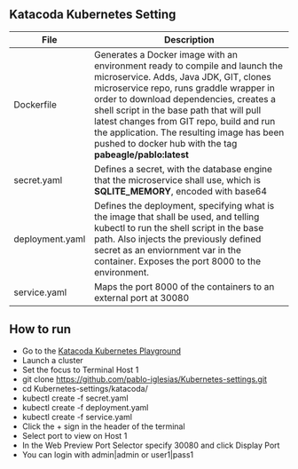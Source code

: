 Katacoda Kubernetes Setting
----------------------------------------
File     | Description
-------- | ---
Dockerfile | Generates a Docker image with an environment ready to compile and launch the microservice. Adds, Java JDK, GIT, clones microservice repo, runs graddle wrapper in order to download dependencies, creates a shell script in the base path that will pull latest changes from GIT repo, build and run the application. The resulting image has been pushed to docker hub with the tag **pabeagle/pablo:latest**
secret.yaml    | Defines a secret, with the database engine that the microservice shall use, which is **SQLITE_MEMORY**, encoded with base64
deployment.yaml     | Defines the deployment, specifying what is the image that shall be used, and telling kubectl to run the shell script in the base path. Also injects the previously defined secret as an enviornment var in the container. Exposes the port 8000 to the environment.
service.yaml | Maps the port 8000 of the containers to an external port at 30080

How to run
----------------
- Go to the [Katacoda Kubernetes Playground](https://www.katacoda.com/courses/kubernetes/playground)
- Launch a cluster
- Set the focus to Terminal Host 1
- git clone https://github.com/pablo-iglesias/Kubernetes-settings.git
- cd Kubernetes-settings/katacoda/
- kubectl create -f secret.yaml
- kubectl create -f deployment.yaml
- kubectl create -f service.yaml
- Click the + sign in the header of the terminal
- Select port to view on Host 1
- In the Web Preview Port Selector specify 30080 and click Display Port
- You can login with admin|admin or user1|pass1